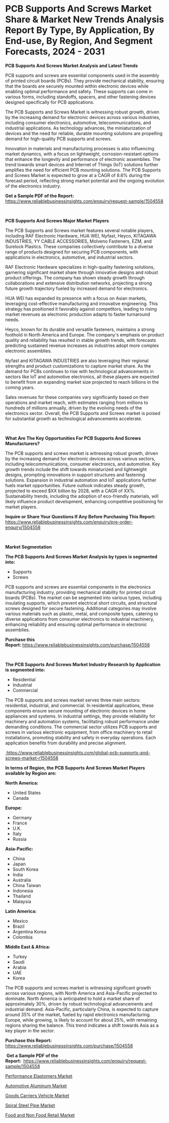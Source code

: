 <p><h1>PCB Supports And Screws Market Share & Market New Trends Analysis Report By Type, By Application, By End-use, By Region, And Segment Forecasts, 2024 - 2031</h1></p><p><strong>PCB Supports And Screws Market Analysis and Latest Trends</strong></p>
<p><p>PCB supports and screws are essential components used in the assembly of printed circuit boards (PCBs). They provide mechanical stability, ensuring that the boards are securely mounted within electronic devices while enabling optimal performance and safety. These supports can come in various forms, including standoffs, spacers, and other fastening devices designed specifically for PCB applications.</p><p>The PCB Supports and Screws Market is witnessing robust growth, driven by the increasing demand for electronic devices across various industries, including consumer electronics, automotive, telecommunications, and industrial applications. As technology advances, the miniaturization of devices and the need for reliable, durable mounting solutions are propelling demand for high-quality PCB supports and screws. </p><p>Innovation in materials and manufacturing processes is also influencing market dynamics, with a focus on lightweight, corrosion-resistant options that enhance the longevity and performance of electronic assemblies. The trend towards smart devices and Internet of Things (IoT) solutions further amplifies the need for efficient PCB mounting solutions. The PCB Supports and Screws Market is expected to grow at a CAGR of 8.6% during the forecast period, reflecting strong market potential and the ongoing evolution of the electronics industry.</p></p>
<p><strong>Get a Sample PDF of the Report:&nbsp;</strong> <a href="https://www.reliablebusinessinsights.com/enquiry/request-sample/1504558?utm_campaign=117&utm_medium=2&utm_source=Github&utm_content=ia&utm_term=08122024&utm_id=pcb-supports-and-screws">https://www.reliablebusinessinsights.com/enquiry/request-sample/1504558</a></p>
<p>&nbsp;</p>
<p><strong>PCB Supports And Screws Major Market Players</strong></p>
<p><p>The PCB Supports and Screws market features several notable players, including RAF Electronic Hardware, HUA WEI, Nyfast, Heyco, KITAGAWA INDUSTRIES, YY CABLE ACCESSORIES, Molveno Fasteners, EZM, and Surelock Plastics. These companies collectively contribute to a diverse range of products designed for securing PCB components, with applications in electronics, automotive, and industrial sectors.</p><p>RAF Electronic Hardware specializes in high-quality fastening solutions, garnering significant market share through innovative designs and robust product offerings. The company has shown steady growth through collaborations and extensive distribution networks, projecting a strong future growth trajectory fueled by increased demand for electronics.</p><p>HUA WEI has expanded its presence with a focus on Asian markets, leveraging cost-effective manufacturing and innovative engineering. This strategy has positioned it favorably against competitors, leading to rising market revenues as electronic production adapts to faster turnaround needs.</p><p>Heyco, known for its durable and versatile fasteners, maintains a strong foothold in North America and Europe. The company's emphasis on product quality and reliability has resulted in stable growth trends, with forecasts predicting sustained revenue increases as industries adopt more complex electronic assemblies.</p><p>Nyfast and KITAGAWA INDUSTRIES are also leveraging their regional strengths and product customizations to capture market share. As the demand for PCBs continues to rise with technological advancements in sectors like IoT and automotive electronics, all these players are expected to benefit from an expanding market size projected to reach billions in the coming years.</p><p>Sales revenues for these companies vary significantly based on their operations and market reach, with estimates ranging from millions to hundreds of millions annually, driven by the evolving needs of the electronics sector. Overall, the PCB Supports and Screws market is poised for substantial growth as technological advancements accelerate.</p></p>
<p>&nbsp;</p>
<p><strong>What Are The Key Opportunities For PCB Supports And Screws Manufacturers?</strong></p>
<p><p>The PCB supports and screws market is witnessing robust growth, driven by the increasing demand for electronic devices across various sectors, including telecommunications, consumer electronics, and automotive. Key growth trends include the shift towards miniaturized and lightweight designs, prompting innovations in support structures and fastening solutions. Expansion in industrial automation and IoT applications further fuels market opportunities. Future outlook indicates steady growth, projected to exceed $XX billion by 2028, with a CAGR of XX%. Sustainability trends, including the adoption of eco-friendly materials, will likely influence product development, enhancing competitive positioning for market players.</p></p>
<p><strong>Inquire or Share Your Questions If Any Before Purchasing This Report:</strong> <a href="https://www.reliablebusinessinsights.com/enquiry/pre-order-enquiry/1504558?utm_campaign=117&utm_medium=2&utm_source=Github&utm_content=ia&utm_term=08122024&utm_id=pcb-supports-and-screws">https://www.reliablebusinessinsights.com/enquiry/pre-order-enquiry/1504558</a></p>
<p>&nbsp;</p>
<p><strong>Market Segmentation</strong></p>
<p><strong>The PCB Supports And Screws Market Analysis by types is segmented into:</strong></p>
<p><ul><li>Supports</li><li>Screws</li></ul></p>
<p><p>PCB supports and screws are essential components in the electronics manufacturing industry, providing mechanical stability for printed circuit boards (PCBs). The market can be segmented into various types, including insulating supports, which prevent electrical short circuits, and structural screws designed for secure fastening. Additional categories may involve various materials such as plastic, metal, and composite types, catering to diverse applications from consumer electronics to industrial machinery, enhancing reliability and ensuring optimal performance in electronic assemblies.</p></p>
<p><strong>Purchase this Report:&nbsp;</strong><a href="https://www.reliablebusinessinsights.com/purchase/1504558?utm_campaign=117&utm_medium=2&utm_source=Github&utm_content=ia&utm_term=08122024&utm_id=pcb-supports-and-screws">https://www.reliablebusinessinsights.com/purchase/1504558</a></p>
<p>&nbsp;</p>
<p><strong>The PCB Supports And Screws Market Industry Research by Application is segmented into:</strong></p>
<p><ul><li>Residential</li><li>Industrial</li><li>Commercial</li></ul></p>
<p><p>The PCB supports and screws market serves three main sectors: residential, industrial, and commercial. In residential applications, these components ensure secure mounting of electronic devices in home appliances and systems. In industrial settings, they provide reliability for machinery and automation systems, facilitating robust performance under demanding conditions. The commercial sector utilizes PCB supports and screws in various electronic equipment, from office machinery to retail installations, promoting stability and safety in everyday operations. Each application benefits from durability and precise alignment.</p></p>
<p><a href="https://www.reliablebusinessinsights.com/global-pcb-supports-and-screws-market-r1504558?utm_campaign=117&utm_medium=2&utm_source=Github&utm_content=ia&utm_term=08122024&utm_id=pcb-supports-and-screws">&nbsp;https://www.reliablebusinessinsights.com/global-pcb-supports-and-screws-market-r1504558</a></p>
<p><strong>In terms of Region, the PCB Supports And Screws Market Players available by Region are:</strong></p>
<p>
    <p> <strong> North America: </strong>
        <ul>
            <li>United States</li>
            <li>Canada</li>
        </ul>
        </p> 
    <p> <strong> Europe: </strong>
        <ul>
            <li>Germany</li>
            <li>France</li>
            <li>U.K.</li>
            <li>Italy</li>
            <li>Russia</li>
        </ul>
        </p> 
    <p> <strong> Asia-Pacific: </strong>
        <ul>
            <li>China</li>
            <li>Japan</li>
            <li>South Korea</li>
            <li>India</li>
            <li>Australia</li>
            <li>China Taiwan</li>
            <li>Indonesia</li>
            <li>Thailand</li>
            <li>Malaysia</li>
        </ul>
        </p> 
    <p> <strong> Latin America: </strong>
        <ul>
            <li>Mexico</li>
            <li>Brazil</li>
            <li>Argentina Korea</li>
            <li>Colombia</li>
        </ul>
        </p> 
    <p> <strong> Middle East & Africa: </strong>
        <ul>
            <li>Turkey</li>
            <li>Saudi</li>
            <li>Arabia</li>
            <li>UAE</li>
            <li>Korea</li>
        </ul>
    </p>
    </p>
<p><p>The PCB supports and screws market is witnessing significant growth across various regions, with North America and Asia-Pacific projected to dominate. North America is anticipated to hold a market share of approximately 30%, driven by robust technological advancements and industrial demand. Asia-Pacific, particularly China, is expected to capture around 35% of the market, fueled by rapid electronics manufacturing. Europe, while growing, is likely to account for about 25%, with remaining regions sharing the balance. This trend indicates a shift towards Asia as a key player in the sector.</p></p>
<p><strong>Purchase this Report: </strong><a href="https://www.reliablebusinessinsights.com/purchase/1504558?utm_campaign=117&utm_medium=2&utm_source=Github&utm_content=ia&utm_term=08122024&utm_id=pcb-supports-and-screws">https://www.reliablebusinessinsights.com/purchase/1504558</a></p>
<p>&nbsp;<strong>Get a Sample PDF of the Report:&nbsp;&nbsp;</strong><a href="https://www.reliablebusinessinsights.com/enquiry/request-sample/1504558?utm_campaign=117&utm_medium=2&utm_source=Github&utm_content=ia&utm_term=08122024&utm_id=pcb-supports-and-screws">https://www.reliablebusinessinsights.com/enquiry/request-sample/1504558</a></p>
<p><strong></strong></p>
<p><p><a href="https://www.linkedin.com/pulse/futur-trend-quest-sl8ue?utm_campaign=117&utm_medium=2&utm_source=Github&utm_content=ia&utm_term=08122024&utm_id=pcb-supports-and-screws">Performance Elastomers Market</a></p><p><a href="https://www.linkedin.com/pulse/futur-trend-quest-sl8ue?utm_campaign=117&utm_medium=2&utm_source=Github&utm_content=ia&utm_term=08122024&utm_id=pcb-supports-and-screws">Automotive Aluminum Market</a></p><p><a href="https://github.com/hammelximalschid/Market-Research-Report-List-1/blob/main/goods-carriers-vehicle-market.md?utm_campaign=117&utm_medium=2&utm_source=Github&utm_content=ia&utm_term=08122024&utm_id=pcb-supports-and-screws">Goods Carriers Vehicle Market</a></p><p><a href="https://www.linkedin.com/pulse/futur-trend-quest-sl8ue?utm_campaign=117&utm_medium=2&utm_source=Github&utm_content=ia&utm_term=08122024&utm_id=pcb-supports-and-screws">Spiral Steel Pipe Market</a></p><p><a href="https://github.com/rodinayygacklezi/Market-Research-Report-List-1/blob/main/food-and-non-food-retail-market.md?utm_campaign=117&utm_medium=2&utm_source=Github&utm_content=ia&utm_term=08122024&utm_id=pcb-supports-and-screws">Food and Non Food Retail Market</a></p></p>
